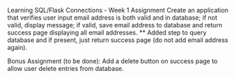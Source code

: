 Learning SQL/Flask Connections - Week 1 Assignment
Create an application that verifies user input email address is both valid and in database; if not valid, display message; if valid, save email address to database and return success page displaying all email addresses.
** Added step to query database and if present, just return success page (do not add email address again).

Bonus Assignment (to be done):
Add a delete button on success page to allow user delete entries from database.